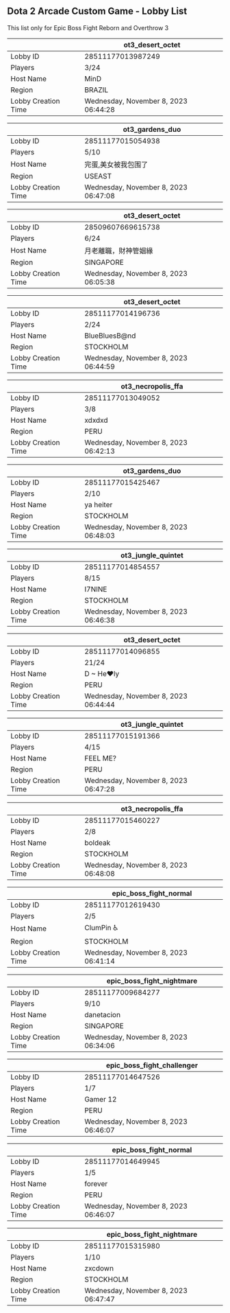 ## Dota 2 Arcade Custom Game - Lobby List

This list only for Epic Boss Fight Reborn and Overthrow 3

|  | ot3_desert_octet |
| ------ | ------ |
| Lobby ID | 28511177013987249 |
| Players | 3/24 |
| Host Name | MinD |
| Region | BRAZIL |
| Lobby Creation Time | Wednesday, November 8, 2023 06:44:28 |


|  | ot3_gardens_duo |
| ------ | ------ |
| Lobby ID | 28511177015054938 |
| Players | 5/10 |
| Host Name | 完蛋,美女被我包围了 |
| Region | USEAST |
| Lobby Creation Time | Wednesday, November 8, 2023 06:47:08 |


|  | ot3_desert_octet |
| ------ | ------ |
| Lobby ID | 28509607669615738 |
| Players | 6/24 |
| Host Name | 月老離職，財神管姻緣 |
| Region | SINGAPORE |
| Lobby Creation Time | Wednesday, November 8, 2023 06:05:38 |


|  | ot3_desert_octet |
| ------ | ------ |
| Lobby ID | 28511177014196736 |
| Players | 2/24 |
| Host Name | BlueBluesB@nd |
| Region | STOCKHOLM |
| Lobby Creation Time | Wednesday, November 8, 2023 06:44:59 |


|  | ot3_necropolis_ffa |
| ------ | ------ |
| Lobby ID | 28511177013049052 |
| Players | 3/8 |
| Host Name | xdxdxd |
| Region | PERU |
| Lobby Creation Time | Wednesday, November 8, 2023 06:42:13 |


|  | ot3_gardens_duo |
| ------ | ------ |
| Lobby ID | 28511177015425467 |
| Players | 2/10 |
| Host Name | ya heiter |
| Region | STOCKHOLM |
| Lobby Creation Time | Wednesday, November 8, 2023 06:48:03 |


|  | ot3_jungle_quintet |
| ------ | ------ |
| Lobby ID | 28511177014854557 |
| Players | 8/15 |
| Host Name | I7NINE |
| Region | STOCKHOLM |
| Lobby Creation Time | Wednesday, November 8, 2023 06:46:38 |


|  | ot3_desert_octet |
| ------ | ------ |
| Lobby ID | 28511177014096855 |
| Players | 21/24 |
| Host Name | D ~ He♥ly |
| Region | PERU |
| Lobby Creation Time | Wednesday, November 8, 2023 06:44:44 |


|  | ot3_jungle_quintet |
| ------ | ------ |
| Lobby ID | 28511177015191366 |
| Players | 4/15 |
| Host Name | FEEL ME? |
| Region | PERU |
| Lobby Creation Time | Wednesday, November 8, 2023 06:47:28 |


|  | ot3_necropolis_ffa |
| ------ | ------ |
| Lobby ID | 28511177015460227 |
| Players | 2/8 |
| Host Name | boldeak |
| Region | STOCKHOLM |
| Lobby Creation Time | Wednesday, November 8, 2023 06:48:08 |


|  | epic_boss_fight_normal |
| ------ | ------ |
| Lobby ID | 28511177012619430 |
| Players | 2/5 |
| Host Name | ClumPin ♿ |
| Region | STOCKHOLM |
| Lobby Creation Time | Wednesday, November 8, 2023 06:41:14 |


|  | epic_boss_fight_nightmare |
| ------ | ------ |
| Lobby ID | 28511177009684277 |
| Players | 9/10 |
| Host Name | danetacion |
| Region | SINGAPORE |
| Lobby Creation Time | Wednesday, November 8, 2023 06:34:06 |


|  | epic_boss_fight_challenger |
| ------ | ------ |
| Lobby ID | 28511177014647526 |
| Players | 1/7 |
| Host Name | Gamer 12 |
| Region | PERU |
| Lobby Creation Time | Wednesday, November 8, 2023 06:46:07 |


|  | epic_boss_fight_normal |
| ------ | ------ |
| Lobby ID | 28511177014649945 |
| Players | 1/5 |
| Host Name | forever |
| Region | PERU |
| Lobby Creation Time | Wednesday, November 8, 2023 06:46:07 |


|  | epic_boss_fight_nightmare |
| ------ | ------ |
| Lobby ID | 28511177015315980 |
| Players | 1/10 |
| Host Name | zxcdown |
| Region | STOCKHOLM |
| Lobby Creation Time | Wednesday, November 8, 2023 06:47:47 |


